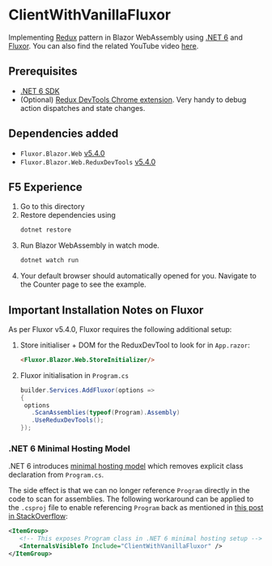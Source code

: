 # ClientWithVanillaFluxor
Implementing [Redux](https://redux.js.org/introduction/three-principles) pattern in Blazor WebAssembly using [.NET 6](https://dotnet.microsoft.com/en-us/download/dotnet/6.0) and [Fluxor](https://github.com/mrpmorris/Fluxor).
You can also find the related YouTube video [here](https://www.youtube.com/watch?v=sAyH-O0dFaI).

## Prerequisites
- [.NET 6 SDK](https://dotnet.microsoft.com/en-us/download/dotnet/6.0)
- (Optional) [Redux DevTools Chrome extension](https://chrome.google.com/webstore/detail/redux-devtools/lmhkpmbekcpmknklioeibfkpmmfibljd?hl=en). Very handy to debug action dispatches and state changes.

## Dependencies added
- `Fluxor.Blazor.Web` [v5.4.0](https://www.nuget.org/packages/Fluxor.Blazor.Web/3.9.0)
- `Fluxor.Blazor.Web.ReduxDevTools` [v5.4.0](https://www.nuget.org/packages/Fluxor.Blazor.Web.ReduxDevTools/3.9.0)

## F5 Experience
1. Go to this directory
2. Restore dependencies using
    ```cmd
    dotnet restore
    ```
3. Run Blazor WebAssembly in watch mode.
    ```cmd
    dotnet watch run
    ```
4. Your default browser should automatically opened for you.
   Navigate to the Counter page to see the example. 

## Important Installation Notes on Fluxor
As per Fluxor v5.4.0, Fluxor requires the following additional setup:
1. Store initialiser + DOM for the ReduxDevTool to look for in `App.razor`:
    ```html
    <Fluxor.Blazor.Web.StoreInitializer/>
    ```
2. Fluxor initialisation in `Program.cs`
    ```csharp
   builder.Services.AddFluxor(options =>
   {
     options
       .ScanAssemblies(typeof(Program).Assembly)
       .UseReduxDevTools();
   });
    ```

### .NET 6 Minimal Hosting Model
.NET 6 introduces [minimal hosting model](https://docs.microsoft.com/en-us/aspnet/core/migration/50-to-60?view=aspnetcore-6.0&tabs=visual-studio#nhm)
which removes explicit class declaration from `Program.cs`.

The side effect is that we can no longer reference `Program` directly in the code to scan for assemblies.
The following workaround can be applied to the `.csproj` file to enable referencing `Program` back as mentioned in [this post in StackOverflow](https://stackoverflow.com/questions/71026438/net-6-asp-net-core-6-0-get-startup-or-program-assembly-from-test-project):
```xml
<ItemGroup>
   <!-- This exposes Program class in .NET 6 minimal hosting setup -->
   <InternalsVisibleTo Include="ClientWithVanillaFluxor" />
</ItemGroup>
```
